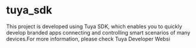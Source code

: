 # tuya_sdk
This project is developed using Tuya SDK, which enables you to quickly develop branded apps connecting and controlling smart scenarios of many devices.For more information, please check Tuya Developer Websi
